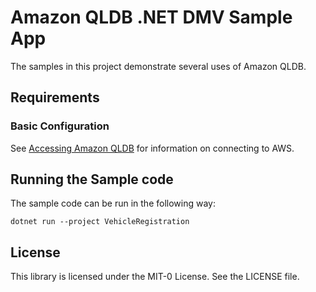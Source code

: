 # Amazon QLDB .NET DMV Sample App

The samples in this project demonstrate several uses of Amazon QLDB.

## Requirements

### Basic Configuration

See [Accessing Amazon QLDB](https://docs.aws.amazon.com/qldb/latest/developerguide/accessing.html) for information on connecting to AWS.

## Running the Sample code

The sample code can be run in the following way:

```
dotnet run --project VehicleRegistration
```

## License

This library is licensed under the MIT-0 License. See the LICENSE file.
